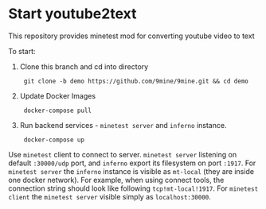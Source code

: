 # Start youtube2text
This repository provides minetest mod for converting youtube video to text

To start:

1. Clone this branch and cd into directory

        git clone -b demo https://github.com/9mine/9mine.git && cd demo

2. Update Docker Images

        docker-compose pull

3. Run backend services - `minetest server` and `inferno` instance. 
        
        docker-compose up

      
Use `minetest` client to connect to server. `minetest server` listening on default `:30000/udp` port, and `inferno` export its filesystem on port `:1917`. For `minetest server` the `inferno` instance is visible as `mt-local` (they are inside one docker network). For example, when using connect tools, the connection string should look like following `tcp!mt-local!1917`. For `minetest client` the `minetest server` visible simply as `localhost:30000`.

